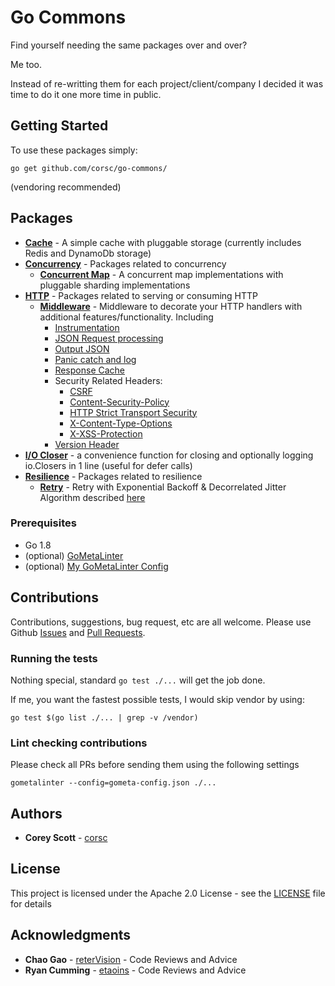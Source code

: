 # Go Commons

Find yourself needing the same packages over and over?

Me too.

Instead of re-writting them for each project/client/company I decided it was time to do it one more time in public.

## Getting Started

To use these packages simply:
```
go get github.com/corsc/go-commons/
```
(vendoring recommended)

## Packages

* [**Cache**](cache/) - A simple cache with pluggable storage (currently includes Redis and DynamoDb storage)
* [**Concurrency**](concurrency/) - Packages related to concurrency
    * [**Concurrent Map**](concurrency/cmap) - A concurrent map implementations with pluggable sharding implementations 
* [**HTTP**](http/) - Packages related to serving or consuming HTTP
    * [**Middleware**](http/middleware) - Middleware to decorate your HTTP handlers with additional features/functionality. Including
        * [Instrumentation](http/middleware/metrics_examples_test.go)
        * [JSON Request processing](http/middleware/input_body_examples_test.go)
        * [Output JSON](http/middleware/output_json_examples_test.go)
        * [Panic catch and log](http/middleware/panic_examples_test.go)
        * [Response Cache](http/middleware/response_cache_examples_test.go)
        * Security Related Headers:
            * [CSRF](csrf_examples_test.go)
            * [Content-Security-Policy](http/middleware/csp_examples_test.go)
            * [HTTP Strict Transport Security](http/middleware/hsts_examples_test.go)
            * [X-Content-Type-Options](http/middleware/content_no_sniff_examples_test.go)
            * [X-XSS-Protection](http/middleware/xxss_examples_test.go)
        * [Version Header](http/middleware/version_examples_test.go)
* [**I/O Closer**](iocloser/) - a convenience function for closing and optionally logging io.Closers in 1 line (useful for defer calls)
* [**Resilience**](resilience/) - Packages related to resilience
    * [**Retry**](resilience/retry/) - Retry with Exponential Backoff & Decorrelated Jitter Algorithm described [here](https://www.awsarchitectureblog.com/2015/03/backoff.html)

### Prerequisites

* Go 1.8
* (optional) [GoMetaLinter](https://github.com/alecthomas/gometalinter)
* (optional) [My GoMetaLinter Config](https://raw.githubusercontent.com/corsc/PersonalTools/master/go-scripts/gometa-config.json)

## Contributions
Contributions, suggestions, bug request, etc are all welcome.  Please use Github [Issues](https://github.com/corsc/go-commons/issues) and [Pull Requests](https://github.com/corsc/go-commons/pulls).

### Running the tests

Nothing special, standard `go test ./...` will get the job done.

If me, you want the fastest possible tests, I would skip vendor by using:
```
go test $(go list ./... | grep -v /vendor)
```

### Lint checking contributions

Please check all PRs before sending them using the following settings

```
gometalinter --config=gometa-config.json ./...
```

## Authors

* **Corey Scott** - [corsc](https://github.com/corsc)

## License

This project is licensed under the Apache 2.0 License - see the [LICENSE](LICENSE) file for details

## Acknowledgments

* **Chao Gao** - [reterVision](https://github.com/reterVision) - Code Reviews and Advice
* **Ryan Cumming** - [etaoins](https://github.com/etaoins) - Code Reviews and Advice

